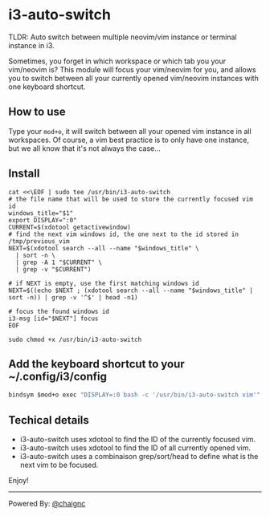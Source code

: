 # i3-auto-switch

TLDR: Auto switch between multiple neovim/vim instance or terminal instance in i3.

Sometimes, you forget in which workspace or which tab you your vim/neovim is? 
This module will focus your vim/neovim for you, and allows you to switch between all your currently opened vim/neovim instances with one keyboard shortcut.

## How to use

Type your `mod+o`, it will switch between all your opened vim instance in all workspaces.
Of course, a vim best practice is to only have one instance, but we all know that it's not always the case...

## Install

```shell
cat <<\EOF | sudo tee /usr/bin/i3-auto-switch
# the file name that will be used to store the currently focused vim id
windows_title="$1"
export DISPLAY=":0"
CURRENT=$(xdotool getactivewindow)
# find the next vim windows id, the one next to the id stored in /tmp/previous_vim
NEXT=$(xdotool search --all --name "$windows_title" \
  | sort -n \
  | grep -A 1 "$CURRENT" \
  | grep -v "$CURRENT")

# if NEXT is empty, use the first matching windows id
NEXT=$((echo $NEXT ; (xdotool search --all --name "$windows_title" | sort -n)) | grep -v '^$' | head -n1)

# focus the found windows id
i3-msg [id="$NEXT"] focus
EOF

sudo chmod +x /usr/bin/i3-auto-switch
```

## Add the keyboard shortcut to your ~/.config/i3/config

```i3
bindsym $mod+o exec "DISPLAY=:0 bash -c '/usr/bin/i3-auto-switch vim'"
```

## Techical details

- i3-auto-switch uses xdotool to find the ID of the currently focused vim.
- i3-auto-switch uses xdotool to find the ID of all currently opened vim.
- i3-auto-switch uses a combinaison grep/sort/head to define what is the next vim to be focused.

Enjoy!

---

Powered By: [@chaignc](https://twitter.com/chaignc)
